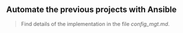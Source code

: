 ## Automate the previous projects with Ansible

> Find details of the implementation in the file *config_mgt.md*.   
 
       
   
  
    
   
  
   
 
      
  

